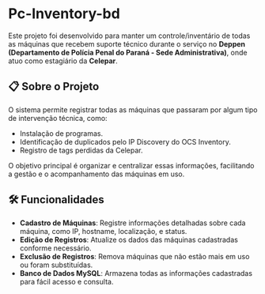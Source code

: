 # Pc-Inventory-bd

Este projeto foi desenvolvido para manter um controle/inventário de todas as máquinas que recebem suporte técnico durante o serviço no **Deppen (Departamento de Polícia Penal do Paraná - Sede Administrativa)**, onde atuo como estagiário da **Celepar**.

## 📋 Sobre o Projeto

O sistema permite registrar todas as máquinas que passaram por algum tipo de intervenção técnica, como:
- Instalação de programas.
- Identificação de duplicados pelo IP Discovery do OCS Inventory.
- Registro de tags perdidas da Celepar.

O objetivo principal é organizar e centralizar essas informações, facilitando a gestão e o acompanhamento das máquinas em uso.

## 🛠️ Funcionalidades

- **Cadastro de Máquinas**: Registre informações detalhadas sobre cada máquina, como IP, hostname, localização, e status.
- **Edição de Registros**: Atualize os dados das máquinas cadastradas conforme necessário.
- **Exclusão de Registros**: Remova máquinas que não estão mais em uso ou foram substituídas.
- **Banco de Dados MySQL**: Armazena todas as informações cadastradas para fácil acesso e consulta.
